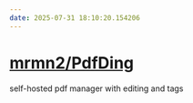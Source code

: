 ```yaml
---
date: 2025-07-31 18:10:20.154206
---
```


# [mrmn2/PdfDing](https://github.com/mrmn2/PdfDing)

self-hosted pdf manager with editing and tags